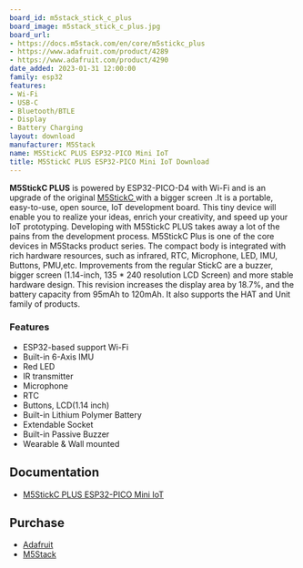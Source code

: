 ```yaml
---
board_id: m5stack_stick_c_plus
board_image: m5stack_stick_c_plus.jpg
board_url:
- https://docs.m5stack.com/en/core/m5stickc_plus
- https://www.adafruit.com/product/4289
- https://www.adafruit.com/product/4290
date_added: 2023-01-31 12:00:00
family: esp32
features:
- Wi-Fi
- USB-C
- Bluetooth/BTLE
- Display
- Battery Charging
layout: download
manufacturer: M5Stack
name: M5StickC PLUS ESP32-PICO Mini IoT
title: M5StickC PLUS ESP32-PICO Mini IoT Download
---
```


**M5StickC PLUS** is powered by ESP32-PICO-D4 with Wi-Fi and is an upgrade of the original [M5StickC ](https://docs.m5stack.com/en/core/m5stickc)with a bigger screen .It is a portable, easy-to-use, open source, IoT development board. This tiny device will enable you to realize your ideas, enrich your creativity, and speed up your IoT prototyping. Developing with M5StickC PLUS takes away a lot of the pains from the development process. M5StickC Plus is one of the core devices in M5Stacks product series. The compact body is integrated with rich hardware resources, such as infrared, RTC, Microphone, LED, IMU, Buttons, PMU,etc. Improvements from the regular StickC are a buzzer, bigger screen (1.14-inch, 135 * 240 resolution LCD Screen) and more stable hardware design. This revision increases the display area by 18.7%, and the battery capacity from 95mAh to 120mAh. It also supports the HAT and Unit family of products.

### Features

- ESP32-based support Wi-Fi
- Built-in 6-Axis IMU
- Red LED
- IR transmitter
- Microphone
- RTC
- Buttons, LCD(1.14 inch)
- Built-in Lithium Polymer Battery
- Extendable Socket
- Built-in Passive Buzzer
- Wearable & Wall mounted

## Documentation

* [M5StickC PLUS ESP32-PICO Mini IoT](https://docs.m5stack.com/en/core/m5stickc_plus)

## Purchase

* [Adafruit](https://www.adafruit.com/product/4289)
* [M5Stack](https://shop.m5stack.com/products/m5stickc-plus-esp32-pico-mini-iot-development-kit)
